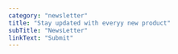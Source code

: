 ```yaml
---
category: "newsletter"
title: "Stay updated with everyy new product"
subTitle: "NewsLetter"
linkText: "Submit"
---
```

